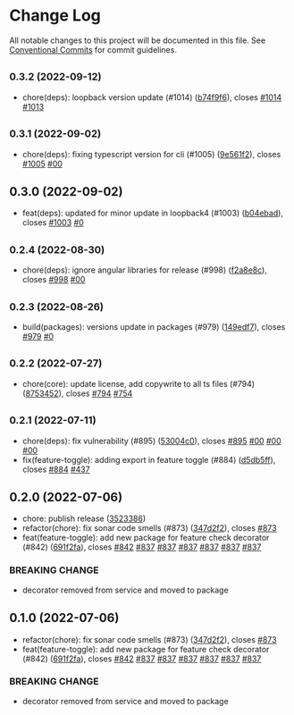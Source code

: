 # Change Log

All notable changes to this project will be documented in this file.
See [Conventional Commits](https://conventionalcommits.org) for commit guidelines.

## <small>0.3.2 (2022-09-12)</small>

* chore(deps): loopback version update (#1014) ([b74f9f6](https://github.com/sourcefuse/loopback4-microservice-catalog/commit/b74f9f6)), closes [#1014](https://github.com/sourcefuse/loopback4-microservice-catalog/issues/1014) [#1013](https://github.com/sourcefuse/loopback4-microservice-catalog/issues/1013)





## <small>0.3.1 (2022-09-02)</small>

* chore(deps): fixing typescript version for cli (#1005) ([9e561f2](https://github.com/sourcefuse/loopback4-microservice-catalog/commit/9e561f2)), closes [#1005](https://github.com/sourcefuse/loopback4-microservice-catalog/issues/1005) [#00](https://github.com/sourcefuse/loopback4-microservice-catalog/issues/00)





## 0.3.0 (2022-09-02)

* feat(deps): updated for minor update in loopback4 (#1003) ([b04ebad](https://github.com/sourcefuse/loopback4-microservice-catalog/commit/b04ebad)), closes [#1003](https://github.com/sourcefuse/loopback4-microservice-catalog/issues/1003) [#0](https://github.com/sourcefuse/loopback4-microservice-catalog/issues/0)





## <small>0.2.4 (2022-08-30)</small>

* chore(deps): ignore angular libraries for release (#998) ([f2a8e8c](https://github.com/sourcefuse/loopback4-microservice-catalog/commit/f2a8e8c)), closes [#998](https://github.com/sourcefuse/loopback4-microservice-catalog/issues/998) [#00](https://github.com/sourcefuse/loopback4-microservice-catalog/issues/00)





## <small>0.2.3 (2022-08-26)</small>

* build(packages): versions update in packages (#979) ([149edf7](https://github.com/sourcefuse/loopback4-microservice-catalog/commit/149edf7)), closes [#979](https://github.com/sourcefuse/loopback4-microservice-catalog/issues/979) [#0](https://github.com/sourcefuse/loopback4-microservice-catalog/issues/0)





## <small>0.2.2 (2022-07-27)</small>

* chore(core): update license, add copywrite to all ts files (#794) ([8753452](https://github.com/sourcefuse/loopback4-microservice-catalog/commit/8753452)), closes [#794](https://github.com/sourcefuse/loopback4-microservice-catalog/issues/794) [#754](https://github.com/sourcefuse/loopback4-microservice-catalog/issues/754)





## <small>0.2.1 (2022-07-11)</small>

* chore(deps): fix vulnerability (#895) ([53004c0](https://github.com/sourcefuse/loopback4-microservice-catalog/commit/53004c0)), closes [#895](https://github.com/sourcefuse/loopback4-microservice-catalog/issues/895) [#00](https://github.com/sourcefuse/loopback4-microservice-catalog/issues/00) [#00](https://github.com/sourcefuse/loopback4-microservice-catalog/issues/00) [#00](https://github.com/sourcefuse/loopback4-microservice-catalog/issues/00)
* fix(feature-toggle): adding export in feature toggle (#884) ([d5db5ff](https://github.com/sourcefuse/loopback4-microservice-catalog/commit/d5db5ff)), closes [#884](https://github.com/sourcefuse/loopback4-microservice-catalog/issues/884) [#437](https://github.com/sourcefuse/loopback4-microservice-catalog/issues/437)





## 0.2.0 (2022-07-06)

* chore: publish release ([3523386](https://github.com/sourcefuse/loopback4-microservice-catalog/commit/3523386))
* refactor(chore): fix sonar code smells (#873) ([347d2f2](https://github.com/sourcefuse/loopback4-microservice-catalog/commit/347d2f2)), closes [#873](https://github.com/sourcefuse/loopback4-microservice-catalog/issues/873)
* feat(feature-toggle): add new package for feature check decorator (#842) ([691f2fa](https://github.com/sourcefuse/loopback4-microservice-catalog/commit/691f2fa)), closes [#842](https://github.com/sourcefuse/loopback4-microservice-catalog/issues/842) [#837](https://github.com/sourcefuse/loopback4-microservice-catalog/issues/837) [#837](https://github.com/sourcefuse/loopback4-microservice-catalog/issues/837) [#837](https://github.com/sourcefuse/loopback4-microservice-catalog/issues/837) [#837](https://github.com/sourcefuse/loopback4-microservice-catalog/issues/837) [#837](https://github.com/sourcefuse/loopback4-microservice-catalog/issues/837) [#837](https://github.com/sourcefuse/loopback4-microservice-catalog/issues/837)


### BREAKING CHANGE

* decorator removed from service and moved to package




## 0.1.0 (2022-07-06)

* refactor(chore): fix sonar code smells (#873) ([347d2f2](https://github.com/sourcefuse/loopback4-microservice-catalog/commit/347d2f2)), closes [#873](https://github.com/sourcefuse/loopback4-microservice-catalog/issues/873)
* feat(feature-toggle): add new package for feature check decorator (#842) ([691f2fa](https://github.com/sourcefuse/loopback4-microservice-catalog/commit/691f2fa)), closes [#842](https://github.com/sourcefuse/loopback4-microservice-catalog/issues/842) [#837](https://github.com/sourcefuse/loopback4-microservice-catalog/issues/837) [#837](https://github.com/sourcefuse/loopback4-microservice-catalog/issues/837) [#837](https://github.com/sourcefuse/loopback4-microservice-catalog/issues/837) [#837](https://github.com/sourcefuse/loopback4-microservice-catalog/issues/837) [#837](https://github.com/sourcefuse/loopback4-microservice-catalog/issues/837) [#837](https://github.com/sourcefuse/loopback4-microservice-catalog/issues/837)


### BREAKING CHANGE

* decorator removed from service and moved to package
